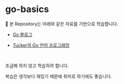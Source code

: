 # go-basics

📌 본 Repository는 아래와 같은 자료를 기반으로 학습합니다.

* [Go 블로그](https://go.dev/doc/)

* [Tucker의 Go 언어 프로그래밍](https://yes24.com/Product/Goods/131045006)

<br>

조급해 하지 않고 학습하려 합니다.

복습은 생각보다 재밌기 때문에 취미로 하기에도 좋습니다.